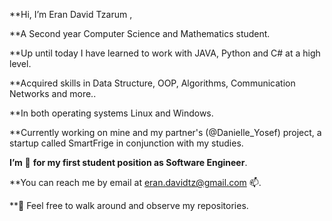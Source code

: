 **Hi, I’m Eran David Tzarum ,

**A Second year Computer Science and Mathematics student.

**Up until today I have learned to work with JAVA, Python and C# at a high level.

**Acquired skills in Data Structure, OOP, Algorithms, Communication Networks and more..

**In both operating systems Linux and Windows.

**Currently working on mine and my partner's (@Danielle_Yosef) project, a startup called SmartFrige in conjunction with my studies.

**I’m**  **👀** **for my first student position as Software Engineer**.

**You can reach me by email at eran.davidtz@gmail.com 📫.

**🌱 Feel free to walk around and observe my repositories.
